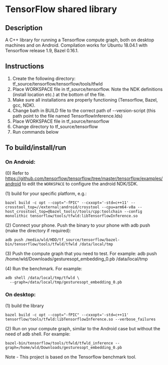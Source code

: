 # TensorFlow shared library

## Description
A C++ library for running a Tensorflow compute graph,
both on desktop machines and on Android. Compilation works for Ubuntu 18.04.1 with Tensorflow release 1.9, Bazel 0.16.1.

## Instructions
1. Create the following directory: tf_source/tensorflow/tensorflow/tools/tfwld
2. Place WORKSPACE file in tf_source/tensorflow. Note the NDK definitions (install location etc.) at the bottom of the file.
3. Make sure all installations are properly functioning (Tensorflow, Bazel, gcc, NDK).
4. Change bath in BUILD file to the correct path of --version-script (this path point to the file named TensorflowInference.lds) 
5. Place WORKSPACE file in tf_source/tensorflow
6. Change directory to tf_source/tensorflow
7. Run commands below

## To build/install/run

### On Android:

(0) Refer to https://github.com/tensorflow/tensorflow/tree/master/tensorflow/examples/android to edit the `WORKSPACE` to configure the android NDK/SDK.

(1) build for your specific platform, e.g.:
```
bazel build -c opt --copt="-fPIC" --cxxopt='-std=c++11' --crosstool_top=//external:android/crosstool --cpu=arm64-v8a --host_crosstool_top=@bazel_tools//tools/cpp:toolchain --config monolithic tensorflow/tools/tfwld:libTensorflowInference.so
```

(2) Connect your phone. Push the binary to your phone with adb push
     (make the directory if required):
```
adb push /media/wld/HDD/tf_source/tensorflow/bazel-bin/tensorflow/tools/tfwld/tfwld /data/local/tmp
```

(3) Push the compute graph that you need to test. For example:
     adb push /home/wld/Downloads/gesturesopt_embedding_0.pb /data/local/tmp

(4) Run the benchmark. For example:
```
adb shell /data/local/tmp/tfwld \
  --graph=/data/local/tmp/gesturesopt_embedding_0.pb 
```
### On desktop:
(1) build the library
```
bazel build -c opt --copt="-fPIC" --cxxopt='-std=c++11' tensorflow/tools/tfwld:libTensorflowInference.so --verbose_failures
```

(2) Run on your compute graph, similar to the Android case but without the need of adb shell.
For example:
```
bazel-bin/tensorflow/tools/tfwld/tfwld_inference --graph=/home/wld/Downloads/gesturesopt_embedding_0.pb 

```

Note - This project is based on the Tensorflow benchmark tool.

